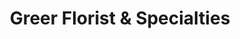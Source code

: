 ---
title: "Greer Florist & Specialties"
url: /greer/greer-florist-and-specialties/
shop: florist
---